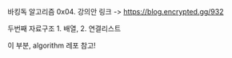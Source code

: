 바킹독 알고리즘 0x04. 강의안 링크 -> https://blog.encrypted.gg/932 </br>

두번째 자료구조 1. 배열, 2. 연결리스트 </br>

이 부분, algorithm 레포 참고!
